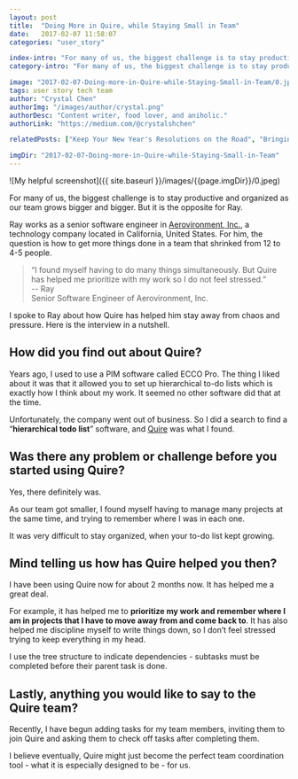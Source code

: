 ```yaml
---
layout: post
title:  "Doing More in Quire, while Staying Small in Team"
date:   2017-02-07 11:58:07
categories: "user_story"

index-intro: "For many of us, the biggest challenge is to stay productive and organized as our team grows bigger and bigger. But it is the opposite for Ray. Ray works as a senior software engineer in Aerovironment, Inc., a technology company located in California, United States. For him, the question is how to get more things done in a team that shrinked from 12 to 4-5 people..."
category-intro: "For many of us, the biggest challenge is to stay productive and organized as our team grows bigger and bigger. But it is the opposite for Ray..."

image: "2017-02-07-Doing-more-in-Quire-while-Staying-Small-in-Team/0.jpeg"
tags: user story tech team
author: "Crystal Chen"
authorImg: "/images/author/crystal.png"
authorDesc: "Content writer, food lover, and aniholic."
authorLink: "https://medium.com/@crystalshchen"

relatedPosts: ["Keep Your New Year's Resolutions on the Road", "Bringing people around the globe in a task manager, and why not a CRM tool"]

imgDir: "2017-02-07-Doing-more-in-Quire-while-Staying-Small-in-Team"
---
```



![My helpful screenshot]({{ site.baseurl }}/images/{{page.imgDir}}/0.jpeg)

For many of us, the biggest challenge is to stay productive and organized as our team grows bigger and bigger. But it is the opposite for Ray.

Ray works as a senior software engineer in [Aerovironment, Inc.](https://www.avinc.com/), a technology company located in California, United States. For him, the question is how to get more things done in a team that shrinked from 12 to 4-5 people.

> “I found myself having to do many things simultaneously. But Quire has helped me prioritize with my work so I do not feel stressed.”<br>
> -- Ray<br>
> Senior Software Engineer of Aerovironment, Inc.

I spoke to Ray about how Quire has helped him stay away from chaos and pressure. Here is the interview in a nutshell.

## How did you find out about Quire?

Years ago, I used to use a PIM software called ECCO Pro. The thing I liked about it was that it allowed you to set up hierarchical to-do lists which is exactly how I think about my work. It seemed no other software did that at the time.

Unfortunately, the company went out of business. So I did a search to find a “**hierarchical todo list**” software, and [Quire](https://quire.io/) was what I found.

## Was there any problem or challenge before you started using Quire?

Yes, there definitely was.

As our team got smaller, I found myself having to manage many projects at the same time, and trying to remember where I was in each one.

It was very difficult to stay organized, when your to-do list kept growing.

## Mind telling us how has Quire helped you then?

I have been using Quire now for about 2 months now. It has helped me a great deal.

For example, it has helped me to **prioritize my work and remember where I am in projects that I have to move away from and come back to**. It has also helped me discipline myself to write things down, so I don’t feel stressed trying to keep everything in my head.

I use the tree structure to indicate dependencies - subtasks must be completed before their parent task is done.

## Lastly, anything you would like to say to the Quire team?

Recently, I have begun adding tasks for my team members, inviting them to join Quire and asking them to check off tasks after completing them.

I believe eventually, Quire might just become the perfect team coordination tool - what it is especially designed to be - for us.

[jekyll]:      http://jekyllrb.com
[jekyll-gh]:   https://github.com/jekyll/jekyll
[jekyll-help]: https://github.com/jekyll/jekyll-help
